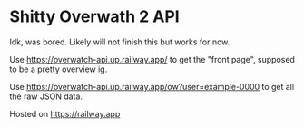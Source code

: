 # Shitty Overwath 2 API
Idk, was bored. Likely will not finish this but works for now.

Use https://overwatch-api.up.railway.app/ to get the "front page", supposed to be a pretty overview ig.

Use https://overwatch-api.up.railway.app/ow?user=example-0000 to get all the raw JSON data.

Hosted on https://railway.app
